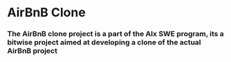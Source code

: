 # AirBnB Clone
<h3>
    The AirBnB clone project is a part of the Alx SWE program, its a bitwise project
    aimed at developing a clone of the actual AirBnB project
</h3>